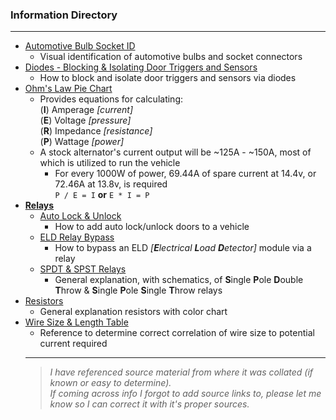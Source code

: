 ### Information Directory ###
---
* [Automotive Bulb Socket ID](Automotive%20Bulb%20Socket%20ID.pdf)
  - Visual identification of automotive bulbs and socket connectors
* [Diodes - Blocking & Isolating Door Triggers and Sensors](Diodes%20-%20Blocking%20%26%20Isolating%20Door%20Triggers%20and%20Sensors.pdf)
  * How to block and isolate door triggers and sensors via diodes
* [Ohm's Law Pie Chart](Ohm's%20Law%20Pie%20Chart.pdf)
  - Provides equations for calculating:<br>
    (**I**) Amperage _[current]_<br>
    (**E**) Voltage _[pressure]_<br>
    (**R**) Impedance _[resistance]_<br>
    (**P**) Wattage _[power]_<br>
  - A stock alternator's current output will be ~125A - ~150A, most of which is utilized to run the vehicle
    - For every 1000W of power, 69.44A of spare current at 14.4v, or 72.46A at 13.8v, is required <br>
      `P / E = I`  **or**  `E * I = P`
* **[Relays](Relays)**
  * [Auto Lock  & Unlock](Relays/Auto%20Lock%20%26%20Unlock.pdf)
    * How to add auto lock/unlock doors to a vehicle
  * [ELD Relay Bypass](Relays/ELD%20Relay%20Bypass.pdf)
    * How to bypass an ELD _[**E**lectrical **L**oad **D**etector]_ module via a relay
  * [SPDT & SPST Relays](Relays/SPDT%20%26%20SPST%20Automotive%20Relays.pdf)
    - General explanation, with schematics, of **S**ingle **P**ole **D**ouble **T**hrow & **S**ingle **P**ole **S**ingle **T**hrow relays
* [Resistors](Resistors.pdf)
  - General explanation resistors with color chart
* [Wire Size & Length Table](Wire%20Size%20%26%20Length%20Table.pdf)
  - Reference to determine correct correlation of wire size to potential current required
  ---
  > _I have referenced source material from where it was collated (if known or easy to determine). <br>If coming across info I forgot to add source links to, please let me know so I can correct it with it's proper sources._   
